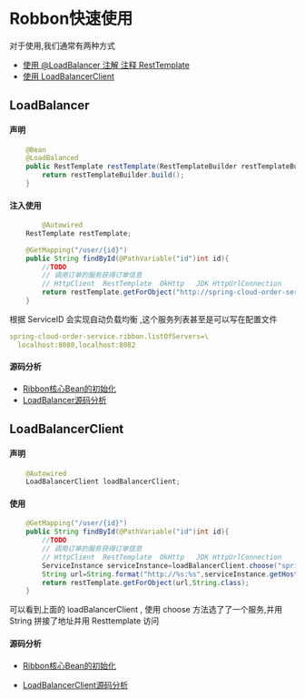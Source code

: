 # Robbon快速使用

对于使用,我们通常有两种方式

- [使用 @LoadBalancer 注解 注释 RestTemplate](#LoadBalancer)
- [使用  LoadBalancerClient](#LoadBalancerClient)

## LoadBalancer

#### 声明

```java
    @Bean
    @LoadBalanced
    public RestTemplate restTemplate(RestTemplateBuilder restTemplateBuilder){
        return restTemplateBuilder.build();
    }

```

#### 注入使用

```java
		@Autowired
    RestTemplate restTemplate;

    @GetMapping("/user/{id}")
    public String findById(@PathVariable("id")int id){
        //TODO
        // 调用订单的服务获得订单信息
        // HttpClient  RestTemplate  OkHttp   JDK HttpUrlConnection
        return restTemplate.getForObject("http://spring-cloud-order-service/orders",String.class);
    }
```

根据 ServiceID 会实现自动负载均衡 ,这个服务列表甚至是可以写在配置文件

```yaml
spring-cloud-order-service.ribbon.listOfServers=\
  localhost:8080,localhost:8082
```

#### 源码分析

-  [Ribbon核心Bean的初始化](020-Ribbon核心Bean的初始化.md) 
-  [LoadBalancer源码分析](030-LoadBalancer源码分析.md) 

## LoadBalancerClient

#### 声明

```java
    @Autowired
    LoadBalancerClient loadBalancerClient;
```

#### 使用

```java
    @GetMapping("/user/{id}")
    public String findById(@PathVariable("id")int id){
        //TODO
        // 调用订单的服务获得订单信息
        // HttpClient  RestTemplate  OkHttp   JDK HttpUrlConnection
       	ServiceInstance serviceInstance=loadBalancerClient.choose("spring-cloud-order-service");
        String url=String.format("http://%s:%s",serviceInstance.getHost(),serviceInstance.getPort()+"/orders");
        return restTemplate.getForObject(url,String.class);
    }

```

可以看到上面的 loadBalancerClient , 使用 choose 方法选了了一个服务,并用 String 拼接了地址并用 Resttemplate 访问

#### 源码分析

-  [Ribbon核心Bean的初始化](020-Ribbon核心Bean的初始化.md) 

-  [LoadBalancerClient源码分析](040-LoadBalancerClient源码分析.md) 

